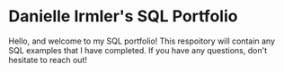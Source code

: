 # Danielle Irmler's SQL Portfolio
Hello, and welcome to my SQL portfolio! This respoitory will contain any SQL examples that I have completed. If you have any questions, don't hesitate to reach out!
